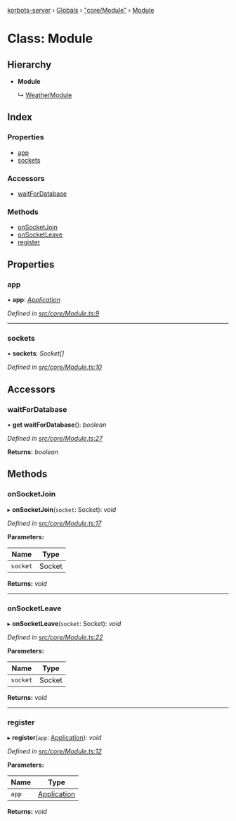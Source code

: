 [korbots-server](../README.md) › [Globals](../globals.md) › ["core/Module"](../modules/_core_module_.md) › [Module](_core_module_.module.md)

# Class: Module

## Hierarchy

* **Module**

  ↳ [WeatherModule](_modules_weathermodule_.weathermodule.md)

## Index

### Properties

* [app](_core_module_.module.md#app)
* [sockets](_core_module_.module.md#sockets)

### Accessors

* [waitForDatabase](_core_module_.module.md#waitfordatabase)

### Methods

* [onSocketJoin](_core_module_.module.md#onsocketjoin)
* [onSocketLeave](_core_module_.module.md#onsocketleave)
* [register](_core_module_.module.md#register)

## Properties

###  app

• **app**: *[Application](_core_application_.application.md)*

*Defined in [src/core/Module.ts:9](https://github.com/Xisabla/Korbots/blob/e3795ca/server/src/core/Module.ts#L9)*

___

###  sockets

• **sockets**: *Socket[]*

*Defined in [src/core/Module.ts:10](https://github.com/Xisabla/Korbots/blob/e3795ca/server/src/core/Module.ts#L10)*

## Accessors

###  waitForDatabase

• **get waitForDatabase**(): *boolean*

*Defined in [src/core/Module.ts:27](https://github.com/Xisabla/Korbots/blob/e3795ca/server/src/core/Module.ts#L27)*

**Returns:** *boolean*

## Methods

###  onSocketJoin

▸ **onSocketJoin**(`socket`: Socket): *void*

*Defined in [src/core/Module.ts:17](https://github.com/Xisabla/Korbots/blob/e3795ca/server/src/core/Module.ts#L17)*

**Parameters:**

Name | Type |
------ | ------ |
`socket` | Socket |

**Returns:** *void*

___

###  onSocketLeave

▸ **onSocketLeave**(`socket`: Socket): *void*

*Defined in [src/core/Module.ts:22](https://github.com/Xisabla/Korbots/blob/e3795ca/server/src/core/Module.ts#L22)*

**Parameters:**

Name | Type |
------ | ------ |
`socket` | Socket |

**Returns:** *void*

___

###  register

▸ **register**(`app`: [Application](_core_application_.application.md)): *void*

*Defined in [src/core/Module.ts:12](https://github.com/Xisabla/Korbots/blob/e3795ca/server/src/core/Module.ts#L12)*

**Parameters:**

Name | Type |
------ | ------ |
`app` | [Application](_core_application_.application.md) |

**Returns:** *void*
